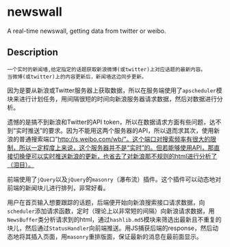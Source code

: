 # newswall
A real-time newswall, getting data from twitter or weibo.

## Description
```
一个实时的新闻墙,给定指定的话题获取新浪微博(或twitter)上对应话题的最新内容。
当微博(或twitter)上的内容更新后，新闻墙这边同步更新。
```

因为是要从新浪或Twitter服务器上获取数据，所以在服务端使用了`apscheduler`模块来进行计划任务，用间隔很短的时间向新浪服务器请求数据，然后对数据进行分析。

遗憾的是搞不到新浪和Twitter的API token，所以在数据请求方面有些问题，达不到“实时推送”的要求。因为不能用这两个服务器的API，所以退而求其次，使用新浪的普通搜索端口”http://s.weibo.com/wb/”。这个端口对搜索频率有很大的限制，所以一定程度上来说，这个服务器并不是“实时”的。但若能够使用API，那直接切换便可以实时推送新浪的更新，也省去了对新浪那不规则的html进行分析了（泪目）。

前端使用了`jQuery`以及`jQuery`的`masonry`（瀑布流）插件。这个插件可以动态地对前端的新闻块儿进行排列，非常好看。

用户在首页输入想要跟踪的话题，后端便开始向新浪搜索接口请求数据，向`scheduler`添加请求函数，定时（理论上以非常短的间隔）向新浪请求数据，用`NewsBuffer`类分析请求到的html，通过`hashlib.md5`模块来筛选出最新且不重复的块儿，然后通过`StatusHandler`向前端推送。用JS捕获后端的response，然后动态地将其插入页面，用`masonry`重排版面，保证最新的消息在最前面显示。
